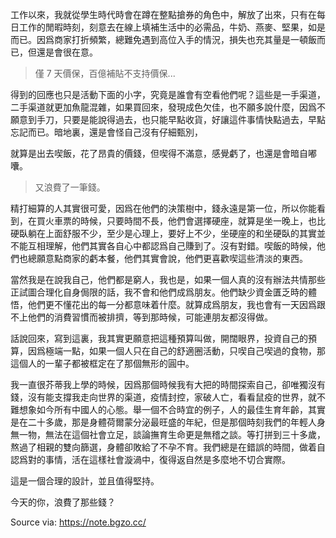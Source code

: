 工作以來，我就從學生時代時會在蹲在整點搶券的角色中，解放了出來，只有在每日工作的閒暇時刻，刻意去在線上填補生活中的必需品，牛奶、燕麥、堅果，如是而已。因爲商家打折頻繁，總難免遇到高位入手的情況，損失也充其量是一頓飯而已，但還是會很在意。

> 僅 7 天價保，百億補貼不支持價保...

得到的回應也只是活動下面的小字，究竟是誰會有空看他們呢？這些是一手渠道，二手渠道就更加魚龍混雜，如果買回來，發現成色欠佳，也不願多說什麼，因爲不願意到手刀，只要是能說得過去，也只能早點收貨，好讓這件事情快點過去，早點忘記而已。暗地裏，還是會怪自己沒有仔細甄別，

就算是出去喫飯，花了昂貴的價錢，但喫得不滿意，感覺虧了，也還是會暗自嘟囔。

> 又浪費了一筆錢。

精打細算的人其實很可愛，因爲在他們的決策樹中，錢永遠是第一位，所以你能看到，在買火車票的時候，只要時間不長，他們會選擇硬座，就算是坐一晚上，也比硬臥躺在上面舒服不少，至少是心理上，要好上不少，坐硬座的和坐硬臥的其實並不能互相理解，他們其實各自心中都認爲自己賺到了。沒有對錯。喫飯的時候，他們也總願意點商家的虧本餐，他們其實會說，他們更喜歡喫這些清淡的東西。

當然我是在說我自己，他們都是窮人，我也是，如果一個人真的沒有辦法共情那些正試圖合理化自身侷限的話，我不會和他們成爲朋友。他們缺少資金匱乏時的體悟，他們更不懂花出的每一分都意味着什麼。就算成爲朋友，我也會有一天因爲跟不上他們的消費習慣而被排擠，等到那時候，可能連朋友都沒得做。

話說回來，寫到這裏，我其實更願意把這種預算叫做，開闊眼界，投資自己的預算，因爲極端一點，如果一個人只在自己的舒適圈活動，只喫自己喫過的食物，那這個人的一輩子都被框定在了那個無形的圓中。

我一直很芥蒂我上學的時候，因爲那個時候我有大把的時間探索自己，卻唯獨沒有錢，沒有能支撐我走向世界的渠道，疫情封控，家破人亡，看看鼠疫的世界，就不難想象如今所有中國人的心態。舉一個不合時宜的例子，人的最佳生育年齡，其實是在二十多歲，那是身體荷爾蒙分泌最旺盛的年紀，但是那個時刻我們的年輕人身無一物，無法在這個社會立足，談論撫育生命更是無稽之談。等打拼到三十多歲，熬過了相親的雙向篩選，身體卻敗給了不孕不育。我們總是在錯誤的時間，做着自認爲對的事情，活在這樣社會漩渦中，復得返自然是多麼地不切合實際。

這是一個合理的設計，並且值得堅持。

今天的你，浪費了那些錢？

Source via: https://note.bgzo.cc/